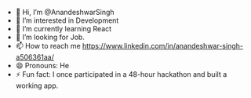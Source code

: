 - 👋 Hi, I’m @AnandeshwarSingh
- 👀 I’m interested in Development
- 🌱 I’m currently learning React
- 💞️ I’m looking for Job.
- 📫 How to reach me https://www.linkedin.com/in/anandeshwar-singh-a506361aa/
- 😄 Pronouns: He
- ⚡ Fun fact: I once participated in a 48-hour hackathon and built a working app.

<!---
Anandeshwar Singh/Anandeshwar Singh is a ✨ special ✨ repository because its `README.md` (this file) appears on your GitHub profile.
You can click the Preview link to take a look at your changes.
--->
